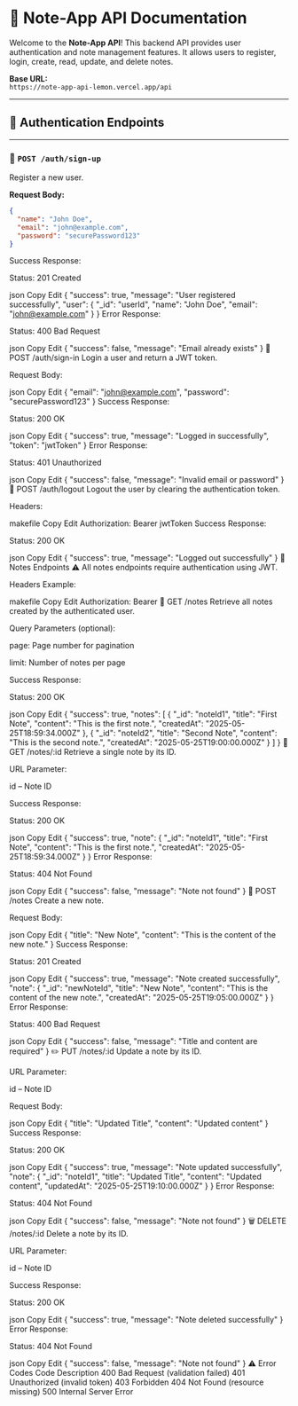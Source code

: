 # 📘 Note-App API Documentation

Welcome to the **Note-App API**! This backend API provides user authentication and note management features. It allows users to register, login, create, read, update, and delete notes.

**Base URL:**  
`https://note-app-api-lemon.vercel.app/api`

---

## 🧾 Authentication Endpoints

---

### 🔐 `POST /auth/sign-up`

Register a new user.

**Request Body:**

```json
{
  "name": "John Doe",
  "email": "john@example.com",
  "password": "securePassword123"
}
```
Success Response:

Status: 201 Created

json
Copy
Edit
{
  "success": true,
  "message": "User registered successfully",
  "user": {
    "_id": "userId",
    "name": "John Doe",
    "email": "john@example.com"
  }
}
Error Response:

Status: 400 Bad Request

json
Copy
Edit
{
  "success": false,
  "message": "Email already exists"
}
🔐 POST /auth/sign-in
Login a user and return a JWT token.

Request Body:

json
Copy
Edit
{
  "email": "john@example.com",
  "password": "securePassword123"
}
Success Response:

Status: 200 OK

json
Copy
Edit
{
  "success": true,
  "message": "Logged in successfully",
  "token": "jwtToken"
}
Error Response:

Status: 401 Unauthorized

json
Copy
Edit
{
  "success": false,
  "message": "Invalid email or password"
}
🔐 POST /auth/logout
Logout the user by clearing the authentication token.

Headers:

makefile
Copy
Edit
Authorization: Bearer jwtToken
Success Response:

Status: 200 OK

json
Copy
Edit
{
  "success": true,
  "message": "Logged out successfully"
}
📝 Notes Endpoints
⚠️ All notes endpoints require authentication using JWT.

Headers Example:

makefile
Copy
Edit
Authorization: Bearer <your-jwt-token>
📄 GET /notes
Retrieve all notes created by the authenticated user.

Query Parameters (optional):

page: Page number for pagination

limit: Number of notes per page

Success Response:

Status: 200 OK

json
Copy
Edit
{
  "success": true,
  "notes": [
    {
      "_id": "noteId1",
      "title": "First Note",
      "content": "This is the first note.",
      "createdAt": "2025-05-25T18:59:34.000Z"
    },
    {
      "_id": "noteId2",
      "title": "Second Note",
      "content": "This is the second note.",
      "createdAt": "2025-05-25T19:00:00.000Z"
    }
  ]
}
📄 GET /notes/:id
Retrieve a single note by its ID.

URL Parameter:

id – Note ID

Success Response:

Status: 200 OK

json
Copy
Edit
{
  "success": true,
  "note": {
    "_id": "noteId1",
    "title": "First Note",
    "content": "This is the first note.",
    "createdAt": "2025-05-25T18:59:34.000Z"
  }
}
Error Response:

Status: 404 Not Found

json
Copy
Edit
{
  "success": false,
  "message": "Note not found"
}
📝 POST /notes
Create a new note.

Request Body:

json
Copy
Edit
{
  "title": "New Note",
  "content": "This is the content of the new note."
}
Success Response:

Status: 201 Created

json
Copy
Edit
{
  "success": true,
  "message": "Note created successfully",
  "note": {
    "_id": "newNoteId",
    "title": "New Note",
    "content": "This is the content of the new note.",
    "createdAt": "2025-05-25T19:05:00.000Z"
  }
}
Error Response:

Status: 400 Bad Request

json
Copy
Edit
{
  "success": false,
  "message": "Title and content are required"
}
✏️ PUT /notes/:id
Update a note by its ID.

URL Parameter:

id – Note ID

Request Body:

json
Copy
Edit
{
  "title": "Updated Title",
  "content": "Updated content"
}
Success Response:

Status: 200 OK

json
Copy
Edit
{
  "success": true,
  "message": "Note updated successfully",
  "note": {
    "_id": "noteId1",
    "title": "Updated Title",
    "content": "Updated content",
    "updatedAt": "2025-05-25T19:10:00.000Z"
  }
}
Error Response:

Status: 404 Not Found

json
Copy
Edit
{
  "success": false,
  "message": "Note not found"
}
🗑️ DELETE /notes/:id
Delete a note by its ID.

URL Parameter:

id – Note ID

Success Response:

Status: 200 OK

json
Copy
Edit
{
  "success": true,
  "message": "Note deleted successfully"
}
Error Response:

Status: 404 Not Found

json
Copy
Edit
{
  "success": false,
  "message": "Note not found"
}
⚠️ Error Codes
Code	Description
400	Bad Request (validation failed)
401	Unauthorized (invalid token)
403	Forbidden
404	Not Found (resource missing)
500	Internal Server Error

